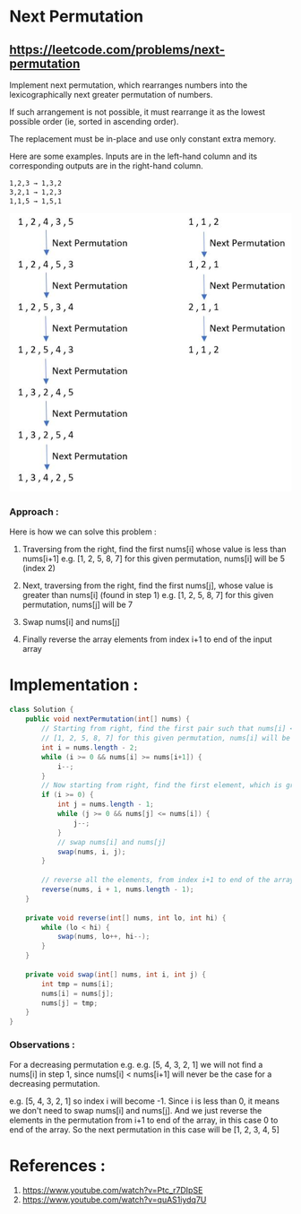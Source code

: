 # Next Permutation
## https://leetcode.com/problems/next-permutation

Implement next permutation, which rearranges numbers into the lexicographically next greater permutation of numbers.

If such arrangement is not possible, it must rearrange it as the lowest possible order (ie, sorted in ascending order).

The replacement must be in-place and use only constant extra memory.

Here are some examples. Inputs are in the left-hand column and its corresponding outputs are in the right-hand column.
```
1,2,3 → 1,3,2
3,2,1 → 1,2,3
1,1,5 → 1,5,1
```
![Next Permutation](next-permutation.JPG?raw=true "Next Permutation")

### Approach :
Here is how we can solve this problem :

1. Traversing from the right, find the first nums[i] whose value is less than nums[i+1]
e.g. [1, 2, 5, 8, 7] for this given permutation, nums[i] will be 5 (index 2)

2. Next, traversing from the right, find the first nums[j], whose value is greater than nums[i] (found in step 1)
e.g. [1, 2, 5, 8, 7] for this given permutation, nums[j] will be 7

3. Swap nums[i] and nums[j]

4. Finally reverse the array elements from index i+1 to end of the input array

# Implementation :
```java
class Solution {
    public void nextPermutation(int[] nums) {
        // Starting from right, find the first pair such that nums[i] < nums[i+1]
        // [1, 2, 5, 8, 7] for this given permutation, nums[i] will be 5 (index 2)
        int i = nums.length - 2;
        while (i >= 0 && nums[i] >= nums[i+1]) {
            i--;
        }
        // Now starting from right, find the first element, which is greater the nums[i]
        if (i >= 0) {
            int j = nums.length - 1;
            while (j >= 0 && nums[j] <= nums[i]) {
                j--;
            }
            // swap nums[i] and nums[j]
            swap(nums, i, j);
        }

        // reverse all the elements, from index i+1 to end of the array
        reverse(nums, i + 1, nums.length - 1);
    }

    private void reverse(int[] nums, int lo, int hi) {
        while (lo < hi) {
            swap(nums, lo++, hi--);
        }
    }

    private void swap(int[] nums, int i, int j) {
        int tmp = nums[i];
        nums[i] = nums[j];
        nums[j] = tmp;
    }
}
```

### Observations :
For a decreasing permutation e.g. e.g. [5, 4, 3, 2, 1] we will not find a nums[i] in step 1, since nums[i] < nums[i+1] will never be the case for a decreasing permutation. 

e.g. [5, 4, 3, 2, 1] so index i will become -1. Since i is less than 0, it means we don't need to swap nums[i] and nums[j]. And we just reverse the elements in the permutation from i+1 to end of the array, in this case 0 to end of the array. So the next permutation in this case will be [1, 2, 3, 4, 5]

# References :
1. https://www.youtube.com/watch?v=Ptc_r7DIpSE
2. https://www.youtube.com/watch?v=quAS1iydq7U
